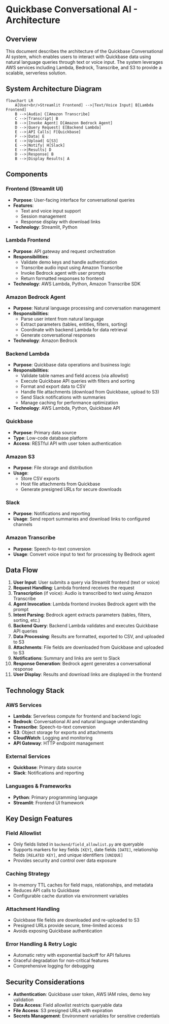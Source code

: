 # Quickbase Conversational AI - Architecture

## Overview

This document describes the architecture of the Quickbase Conversational AI system, which enables users to interact with Quickbase data using natural language queries through text or voice input. The system leverages AWS services including Lambda, Bedrock, Transcribe, and S3 to provide a scalable, serverless solution.

## System Architecture Diagram

```mermaid
flowchart LR
    A[User<br/>Streamlit Frontend] -->|Text/Voice Input| B[Lambda Frontend]
    B -->|Audio| C[Amazon Transcribe]
    C -->|Transcript| B
    B -->|Invoke Agent| D[Amazon Bedrock Agent]
    D -->|Query Request| E[Backend Lambda]
    E -->|API Calls| F[Quickbase]
    F -->|Data| E
    E -->|Upload| G[S3]
    E -->|Notify| H[Slack]
    E -->|Results| D
    D -->|Response| B
    B -->|Display Results| A
```

## Components

### Frontend (Streamlit UI)

- **Purpose**: User-facing interface for conversational queries
- **Features**:
  - Text and voice input support
  - Session management
  - Response display with download links
- **Technology**: Streamlit, Python

### Lambda Frontend

- **Purpose**: API gateway and request orchestration
- **Responsibilities**:
  - Validate demo keys and handle authentication
  - Transcribe audio input using Amazon Transcribe
  - Invoke Bedrock agent with user prompts
  - Return formatted responses to frontend
- **Technology**: AWS Lambda, Python, Amazon Transcribe SDK

### Amazon Bedrock Agent

- **Purpose**: Natural language processing and conversation management
- **Responsibilities**:
  - Parse user intent from natural language
  - Extract parameters (tables, entities, filters, sorting)
  - Coordinate with backend Lambda for data retrieval
  - Generate conversational responses
- **Technology**: Amazon Bedrock

### Backend Lambda

- **Purpose**: Quickbase data operations and business logic
- **Responsibilities**:
  - Validate table names and field access (via allowlist)
  - Execute Quickbase API queries with filters and sorting
  - Format and export data to CSV
  - Handle file attachments (download from Quickbase, upload to S3)
  - Send Slack notifications with summaries
  - Manage caching for performance optimization
- **Technology**: AWS Lambda, Python, Quickbase API

### Quickbase

- **Purpose**: Primary data source
- **Type**: Low-code database platform
- **Access**: RESTful API with user token authentication

### Amazon S3

- **Purpose**: File storage and distribution
- **Usage**:
  - Store CSV exports
  - Host file attachments from Quickbase
  - Generate presigned URLs for secure downloads

### Slack

- **Purpose**: Notifications and reporting
- **Usage**: Send report summaries and download links to configured channels

### Amazon Transcribe

- **Purpose**: Speech-to-text conversion
- **Usage**: Convert voice input to text for processing by Bedrock agent

## Data Flow

1. **User Input**: User submits a query via Streamlit frontend (text or voice)
2. **Request Handling**: Lambda frontend receives the request
3. **Transcription** (if voice): Audio is transcribed to text using Amazon Transcribe
4. **Agent Invocation**: Lambda frontend invokes Bedrock agent with the prompt
5. **Intent Parsing**: Bedrock agent extracts parameters (tables, filters, sorting, etc.)
6. **Backend Query**: Backend Lambda validates and executes Quickbase API queries
7. **Data Processing**: Results are formatted, exported to CSV, and uploaded to S3
8. **Attachments**: File fields are downloaded from Quickbase and uploaded to S3
9. **Notifications**: Summary and links are sent to Slack
10. **Response Generation**: Bedrock agent generates a conversational response
11. **User Display**: Results and download links are displayed in the frontend

## Technology Stack

### AWS Services

- **Lambda**: Serverless compute for frontend and backend logic
- **Bedrock**: Conversational AI and natural language understanding
- **Transcribe**: Speech-to-text conversion
- **S3**: Object storage for exports and attachments
- **CloudWatch**: Logging and monitoring
- **API Gateway**: HTTP endpoint management

### External Services

- **Quickbase**: Primary data source
- **Slack**: Notifications and reporting

### Languages & Frameworks

- **Python**: Primary programming language
- **Streamlit**: Frontend UI framework

## Key Design Features

### Field Allowlist

- Only fields listed in `backend/field_allowlist.py` are queryable
- Supports markers for key fields `[KEY]`, date fields `[DATE]`, relationship fields `[RELATED KEY]`, and unique identifiers `[UNIQUE]`
- Provides security and control over data exposure

### Caching Strategy

- In-memory TTL caches for field maps, relationships, and metadata
- Reduces API calls to Quickbase
- Configurable cache duration via environment variables

### Attachment Handling

- Quickbase file fields are downloaded and re-uploaded to S3
- Presigned URLs provide secure, time-limited access
- Avoids exposing Quickbase authentication

### Error Handling & Retry Logic

- Automatic retry with exponential backoff for API failures
- Graceful degradation for non-critical features
- Comprehensive logging for debugging

## Security Considerations

- **Authentication**: Quickbase user token, AWS IAM roles, demo key validation
- **Data Access**: Field allowlist restricts queryable data
- **File Access**: S3 presigned URLs with expiration
- **Secrets Management**: Environment variables for sensitive credentials
